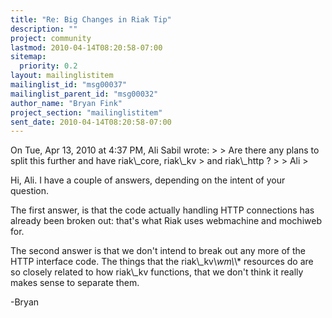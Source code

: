 ```yaml
---
title: "Re: Big Changes in Riak Tip"
description: ""
project: community
lastmod: 2010-04-14T08:20:58-07:00
sitemap:
  priority: 0.2
layout: mailinglistitem
mailinglist_id: "msg00037"
mailinglist_parent_id: "msg00032"
author_name: "Bryan Fink"
project_section: "mailinglistitem"
sent_date: 2010-04-14T08:20:58-07:00
---
```



On Tue, Apr 13, 2010 at 4:37 PM, Ali Sabil  wrote:
&gt;
&gt; Are there any plans to split this further and have riak\\_core, riak\\_kv
&gt; and riak\\_http ?
&gt;
&gt; Ali
&gt;

Hi, Ali. I have a couple of answers, depending on the intent of your question.

The first answer, is that the code actually handling HTTP connections
has already been broken out: that's what Riak uses webmachine and
mochiweb for.

The second answer is that we don't intend to break out any more of the
HTTP interface code. The things that the riak\\_kv\\_wm\\_\\* resources do
are so closely related to how riak\\_kv functions, that we don't think
it really makes sense to separate them.

-Bryan

